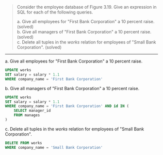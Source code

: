 > Consider the employee database of Figure 3.19. Give an expression in SQL for 
> each of the following queries. 
> 
> a. Give all employees for "First Bank Corporation" a 10 percent raise. (solved)<br>
> b. Give all managers of "First Bank Corporation" a 10 percent raise. (solved)<br> 
> c. Delete all tuples in the _works_ relation for employees of "Small Bank Corporation". (solved)<br> 

--------------------------------

a. Give all employees for "First Bank Corporation" a 10 percent raise.

```sql
UPDATE works 
SET salary = salary * 1.1
WHERE company_name = 'First Bank Corporation'
```

b. Give all managers of "First Bank Corporation" a 10 percent raise.

```sql
UPDATE works
SET salary = salary * 1.1
WHERE company_name = 'First Bank Corporation' AND id IN (
    SELECT manager_id
    FROM manages
)
```

c. Delete all tuples in the _works_ relation for employees of "Small Bank Corporation".

```sql
DELETE FROM works
WHERE company_name = 'Small Bank Corporation'
```
